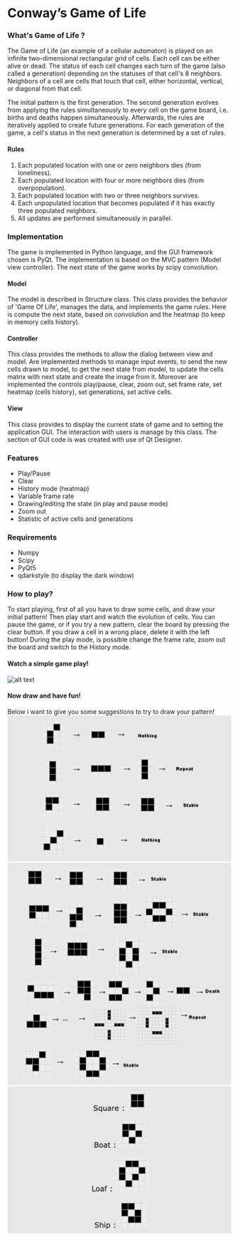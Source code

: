 # Conway’s Game of Life

### What's Game of Life ? 

The Game of Life (an example of a cellular automaton) is played on an infinite two-dimensional rectangular grid of cells. Each cell can be either alive or dead. The status of each cell changes each turn of the game (also called a generation) depending on the statuses of that cell's 8 neighbors. Neighbors of a cell are cells that touch that cell, either horizontal, vertical, or diagonal from that cell.

The initial pattern is the first generation. The second generation evolves from applying the rules simultaneously to every cell on the game board, i.e. births and deaths happen simultaneously. Afterwards, the rules are iteratively applied to create future generations. For each generation of the game, a cell's status in the next generation is determined by a set of rules.

#### Rules

1. Each populated location with one or zero neighbors dies (from loneliness).
2. Each populated location with four or more neighbors dies (from overpopulation).
3. Each populated location with two or three neighbors survives.
4. Each unpopulated location that becomes populated if it has exactly three populated neighbors.
5. All updates are performed simultaneously in parallel.

### Implementation

The game is implemented in Python language, and the GUI framework chosen is PyQt.
The implementation is based on the MVC pattern (Model view controller).
The next state of the game works by scipy convolution.

#### Model

The model is described in Structure class. 
This class provides the behavior of 'Game Of Life', manages the data, and implements the game rules.
Here is compute the next state, based on convolution and the heatmap (to keep in memory cells history).

#### Controller

This class provides the methods to allow the dialog between view and model.
Are implemented methods to manage input events, to send the new cells drawn to model,
to get the next state from model, to update the cells matrix with next state and create the image from it.
Moreover are implemented the controls play/pause, clear, zoom out, set frame rate, set heatmap (cells history), set generations, set active cells.

#### View

This class provides to display the current state of game and to setting the application GUI. The interaction with users is manage by this class.
The section of GUI code is was created with use of Qt Designer.

### Features
- Play/Pause
- Clear
- History mode (heatmap)
- Variable frame rate
- Drawing/editing the state (in play and pause mode)
- Zoom out
- Statistic of active cells and generations

### Requirements

- Numpy
- Scipy 
- PyQt5
- qdarkstyle (to display the dark window)

### How to play?
To start playing, first of all you have to draw some cells, and draw your initial pattern!
Then play start and watch the evolution of cells.
You can pause the game, or if you try a new pattern, clear the board by pressing the clear button. If you draw a cell in a wrong place, delete it with the left button!
During the play mode, is possible change the frame rate, zoom out the board and switch to the History mode.

#### Watch a simple game play!
![alt text](https://github.com/AlessandroMinervini/Conway-s-Game-of-Life/blob/master/images/gameplay2.gif)

#### Now draw and have fun!
Below i want to give you some suggestions to try to draw your pattern!
![alt text](https://github.com/AlessandroMinervini/Conway-s-Game-of-Life/blob/master/images/example.png)
![alt text](https://github.com/AlessandroMinervini/Conway-s-Game-of-Life/blob/master/images/example2.png)
![alt text](https://github.com/AlessandroMinervini/Conway-s-Game-of-Life/blob/master/images/example3.png)

